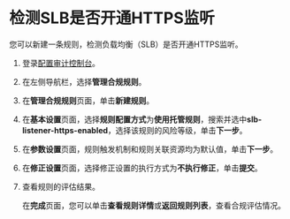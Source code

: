 # 检测SLB是否开通HTTPS监听

您可以新建一条规则，检测负载均衡（SLB）是否开通HTTPS监听。

1.  登录[配置审计控制台](https://config.console.aliyun.com)。

2.  在左侧导航栏，选择**管理合规规则**。

3.  在**管理合规规则**页面，单击**新建规则**。

4.  在**基本设置**页面，选择**规则配置方式**为**使用托管规则**，搜索并选中**slb-listener-https-enabled**，选择该规则的风险等级，单击**下一步**。

5.  在**参数设置**页面，规则触发机制和规则关联资源均为默认值，单击**下一步**。

6.  在**修正设置**页面，选择修正设置的执行方式为**不执行修正**，单击**提交**。

7.  查看规则的评估结果。

    在**完成**页面，您可以单击**查看规则详情**或**返回规则列表**，查看合规评估情况。


